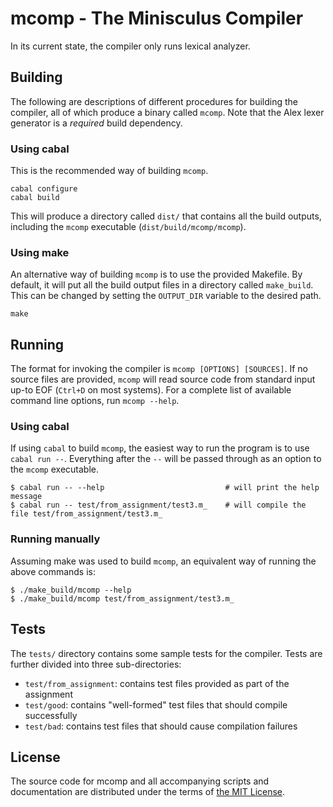 # mcomp - The Minisculus Compiler

In its current state, the compiler only runs lexical analyzer.

## Building

The following are descriptions of different procedures for building the compiler,
all of which produce a binary called `mcomp`. Note that the Alex lexer generator
is a *required* build dependency.

### Using cabal

This is the recommended way of building `mcomp`.

```
cabal configure
cabal build
```

This will produce a directory called `dist/` that contains all the build outputs,
including the `mcomp` executable (`dist/build/mcomp/mcomp`).

### Using make

An alternative way of building `mcomp` is to use the provided Makefile. By default,
it will put all the build output files in a directory called `make_build`. This
can be changed by setting the `OUTPUT_DIR` variable to the desired path.

```
make
```

## Running

The format for invoking the compiler is `mcomp [OPTIONS] [SOURCES]`. If no source
files are provided, `mcomp` will read source code from standard input up-to EOF
(`Ctrl+D` on most systems). For a complete list of available command line options,
run `mcomp --help`.

### Using cabal

If using `cabal` to build `mcomp`, the easiest way to run the program is to use
`cabal run --`. Everything after the `--` will be passed through as an option to
the `mcomp` executable.

```
$ cabal run -- --help                           # will print the help message
$ cabal run -- test/from_assignment/test3.m_    # will compile the file test/from_assignment/test3.m_
```

### Running manually

Assuming make was used to build `mcomp`, an equivalent way of running the above
commands is:

```
$ ./make_build/mcomp --help
$ ./make_build/mcomp test/from_assignment/test3.m_
```

## Tests

The `tests/` directory contains some sample tests for the compiler. Tests are
further divided into three sub-directories:

- `test/from_assignment`: contains test files provided as part of the assignment
- `test/good`: contains "well-formed" test files that should compile successfully
- `test/bad`: contains test files that should cause compilation failures

## License

The source code for mcomp and all accompanying scripts and documentation are
distributed under the terms of [the MIT License](https://opensource.org/licenses/MIT).
